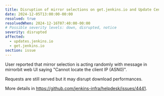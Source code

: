 ```yaml
---
title: Disruption of mirror selections on get.jenkins.io and Update Center
date: 2024-12-05T13:00:00-00:00
resolved: true
resolvedWhen: 2024-12-16T07:40:00-00:00
# Possible severity levels: down, disrupted, notice
severity: disrupted
affected:
  - updates.jenkins.io
  - get.jenkins.io
section: issue
---
```


User reported that mirror selection is acting randomly with message in mirrorbit web UI saying "Cannot locate the client IP (ASN0)".

Requests are still served but it may disrupt download performances.

More details in <https://github.com/jenkins-infra/helpdesk/issues/4441>.
